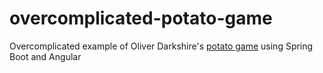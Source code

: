 # overcomplicated-potato-game
Overcomplicated example of Oliver Darkshire's [potato game](https://pbs.twimg.com/media/FcCdc7CXkAYBkJA?format=png&name=4096x4096) using Spring Boot and Angular
